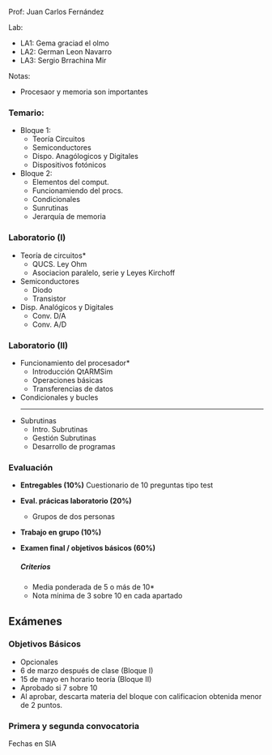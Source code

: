 Prof: Juan Carlos Fernández

Lab:
* LA1: Gema graciad el olmo
* LA2: German Leon Navarro
* LA3: Sergio Brrachina Mir

Notas:
* Procesaor y memoria son importantes

### Temario:
* Bloque 1:
	* Teoría Circuitos
	* Semiconductores
	* Dispo. Anagólogicos y Digitales
	* Dispositivos fotónicos
* Bloque 2: 
	* Elementos del comput.
	* Funcionamiendo del procs.
	* Condicionales
	* Sunrutinas
	* Jerarquía de memoria

### Laboratorio (I)
* Teoría de circuitos*
	* QUCS. Ley Ohm
	* Asociacion paralelo, serie y Leyes Kirchoff
* Semiconductores
	* Diodo
	* Transistor
* Disp. Analógicos y Digitales
	* Conv. D/A
	* Conv. A/D

### Laboratorio (II)
* Funcionamiento del procesador*
	* Introducción QtARMSim
	* Operaciones básicas
	* Transferencias de datos
* Condicionales y bucles
	* ***
* Subrutinas
	* Intro. Subrutinas
	* Gestión Subrutinas
	* Desarrollo de programas

### Evaluación
* **Entregables (10%)**
	Cuestionario de 10 preguntas tipo test
* **Eval. prácicas laboratorio (20%)**
	* Grupos de dos personas
* **Trabajo en grupo (10%)**
* **Examen final / objetivos básicos (60%)**

	##### Criterios
	* Media ponderada de 5 o más de 10*
	* Nota mínima de 3 sobre 10 en cada apartado

## Exámenes

### Objetivos Básicos
* Opcionales
* 6 de marzo después de clase (Bloque I)
* 15 de mayo en horario teoría (Bloque II)
* Aprobado si 7 sobre 10
* Al aprobar, descarta materia del bloque con calificacion obtenida menor de 2 puntos.

### Primera y segunda convocatoria
Fechas en SIA